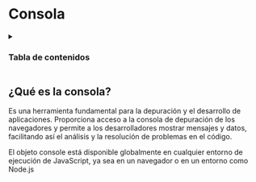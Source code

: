 # Consola

<details align="left">
  <summary>
    <h3>Tabla de contenidos</h3>
  </summary>

<ul>
    <li><a href="#qué-es-la-consola">Descripción</a></li>
    <li>Métodos
    <ul>
      <li>
        <a href="./methods/#log">
          <code>console.log</code>
        </a>
      </li>
      <li>
        <a href="./methods/#info">
          <code>console.info</code>
        </a>
      </li>
      <li>
        <a href="./methods/#warn">
          <code>console.warn</code>
        </a>
      </li>
      <li>
        <a href="./methods/#error">
          <code>console.error</code>
        </a>
      </li>
      <li>
        <a href="./methods/#table">
          <code>console.table</code>
        </a>
      </li>
    </ul>
  </li>
</ul>

</details>

## ¿Qué es la consola?

Es una herramienta fundamental para la depuración y el desarrollo de aplicaciones. Proporciona acceso a la consola de depuración de los navegadores y permite a los desarrolladores mostrar mensajes y datos, facilitando así el análisis y la resolución de problemas en el código.

El objeto console está disponible globalmente en cualquier entorno de ejecución de JavaScript, ya sea en un navegador o en un entorno como Node.js
